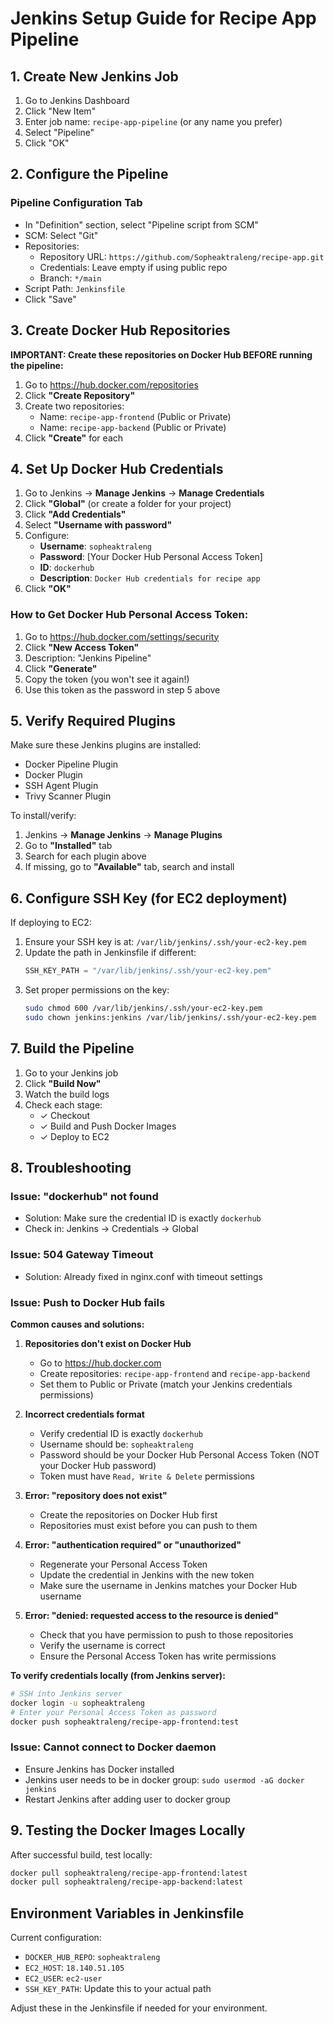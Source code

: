 # Jenkins Setup Guide for Recipe App Pipeline

## 1. Create New Jenkins Job

1. Go to Jenkins Dashboard
2. Click "New Item"
3. Enter job name: `recipe-app-pipeline` (or any name you prefer)
4. Select "Pipeline"
5. Click "OK"

## 2. Configure the Pipeline

### Pipeline Configuration Tab

-   In "Definition" section, select "Pipeline script from SCM"
-   SCM: Select "Git"
-   Repositories:
    -   Repository URL: `https://github.com/Sopheaktraleng/recipe-app.git`
    -   Credentials: Leave empty if using public repo
    -   Branch: `*/main`
-   Script Path: `Jenkinsfile`
-   Click "Save"

## 3. Create Docker Hub Repositories

**IMPORTANT: Create these repositories on Docker Hub BEFORE running the pipeline:**

1. Go to https://hub.docker.com/repositories
2. Click **"Create Repository"**
3. Create two repositories:
    - Name: `recipe-app-frontend` (Public or Private)
    - Name: `recipe-app-backend` (Public or Private)
4. Click **"Create"** for each

## 4. Set Up Docker Hub Credentials

1. Go to Jenkins → **Manage Jenkins** → **Manage Credentials**
2. Click **"Global"** (or create a folder for your project)
3. Click **"Add Credentials"**
4. Select **"Username with password"**
5. Configure:
    - **Username**: `sopheaktraleng`
    - **Password**: [Your Docker Hub Personal Access Token]
    - **ID**: `dockerhub`
    - **Description**: `Docker Hub credentials for recipe app`
6. Click **"OK"**

### How to Get Docker Hub Personal Access Token:

1. Go to https://hub.docker.com/settings/security
2. Click **"New Access Token"**
3. Description: "Jenkins Pipeline"
4. Click **"Generate"**
5. Copy the token (you won't see it again!)
6. Use this token as the password in step 5 above

## 5. Verify Required Plugins

Make sure these Jenkins plugins are installed:

-   Docker Pipeline Plugin
-   Docker Plugin
-   SSH Agent Plugin
-   Trivy Scanner Plugin

To install/verify:

1. Jenkins → **Manage Jenkins** → **Manage Plugins**
2. Go to **"Installed"** tab
3. Search for each plugin above
4. If missing, go to **"Available"** tab, search and install

## 6. Configure SSH Key (for EC2 deployment)

If deploying to EC2:

1. Ensure your SSH key is at: `/var/lib/jenkins/.ssh/your-ec2-key.pem`
2. Update the path in Jenkinsfile if different:
    ```groovy
    SSH_KEY_PATH = "/var/lib/jenkins/.ssh/your-ec2-key.pem"
    ```
3. Set proper permissions on the key:
    ```bash
    sudo chmod 600 /var/lib/jenkins/.ssh/your-ec2-key.pem
    sudo chown jenkins:jenkins /var/lib/jenkins/.ssh/your-ec2-key.pem
    ```

## 7. Build the Pipeline

1. Go to your Jenkins job
2. Click **"Build Now"**
3. Watch the build logs
4. Check each stage:
    - ✓ Checkout
    - ✓ Build and Push Docker Images
    - ✓ Deploy to EC2

## 8. Troubleshooting

### Issue: "dockerhub" not found

-   Solution: Make sure the credential ID is exactly `dockerhub`
-   Check in: Jenkins → Credentials → Global

### Issue: 504 Gateway Timeout

-   Solution: Already fixed in nginx.conf with timeout settings

### Issue: Push to Docker Hub fails

**Common causes and solutions:**

1. **Repositories don't exist on Docker Hub**

    - Go to https://hub.docker.com
    - Create repositories: `recipe-app-frontend` and `recipe-app-backend`
    - Set them to Public or Private (match your Jenkins credentials permissions)

2. **Incorrect credentials format**

    - Verify credential ID is exactly `dockerhub`
    - Username should be: `sopheaktraleng`
    - Password should be your Docker Hub Personal Access Token (NOT your Docker Hub password)
    - Token must have `Read, Write & Delete` permissions

3. **Error: "repository does not exist"**

    - Create the repositories on Docker Hub first
    - Repositories must exist before you can push to them

4. **Error: "authentication required" or "unauthorized"**

    - Regenerate your Personal Access Token
    - Update the credential in Jenkins with the new token
    - Make sure the username in Jenkins matches your Docker Hub username

5. **Error: "denied: requested access to the resource is denied"**
    - Check that you have permission to push to those repositories
    - Verify the username is correct
    - Ensure the Personal Access Token has write permissions

**To verify credentials locally (from Jenkins server):**

```bash
# SSH into Jenkins server
docker login -u sopheaktraleng
# Enter your Personal Access Token as password
docker push sopheaktraleng/recipe-app-frontend:test
```

### Issue: Cannot connect to Docker daemon

-   Ensure Jenkins has Docker installed
-   Jenkins user needs to be in docker group: `sudo usermod -aG docker jenkins`
-   Restart Jenkins after adding user to docker group

## 9. Testing the Docker Images Locally

After successful build, test locally:

```bash
docker pull sopheaktraleng/recipe-app-frontend:latest
docker pull sopheaktraleng/recipe-app-backend:latest
```

## Environment Variables in Jenkinsfile

Current configuration:

-   `DOCKER_HUB_REPO`: `sopheaktraleng`
-   `EC2_HOST`: `18.140.51.105`
-   `EC2_USER`: `ec2-user`
-   `SSH_KEY_PATH`: Update this to your actual path

Adjust these in the Jenkinsfile if needed for your environment.
